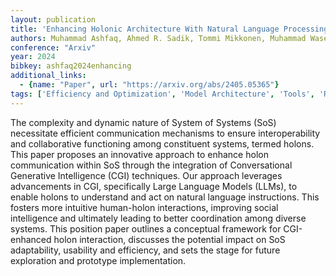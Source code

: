 ```yaml
---
layout: publication
title: 'Enhancing Holonic Architecture With Natural Language Processing For System Of Systems'
authors: Muhammad Ashfaq, Ahmed R. Sadik, Tommi Mikkonen, Muhammad Waseem, Niko M Akitalo
conference: "Arxiv"
year: 2024
bibkey: ashfaq2024enhancing
additional_links:
  - {name: "Paper", url: "https://arxiv.org/abs/2405.05365"}
tags: ['Efficiency and Optimization', 'Model Architecture', 'Tools', 'RAG', 'Fine-Tuning']
---
```

The complexity and dynamic nature of System of Systems (SoS) necessitate
efficient communication mechanisms to ensure interoperability and collaborative
functioning among constituent systems, termed holons. This paper proposes an
innovative approach to enhance holon communication within SoS through the
integration of Conversational Generative Intelligence (CGI) techniques. Our
approach leverages advancements in CGI, specifically Large Language Models
(LLMs), to enable holons to understand and act on natural language
instructions. This fosters more intuitive human-holon interactions, improving
social intelligence and ultimately leading to better coordination among diverse
systems. This position paper outlines a conceptual framework for CGI-enhanced
holon interaction, discusses the potential impact on SoS adaptability,
usability and efficiency, and sets the stage for future exploration and
prototype implementation.
